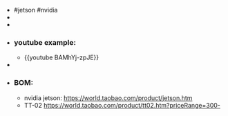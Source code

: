 - #jetson #nvidia
-
-
- ### youtube example:
	- {{youtube BAMhYj-zpJE}}
-
- ### BOM:
	- nvidia jetson: https://world.taobao.com/product/jetson.htm
	- TT-02 https://world.taobao.com/product/tt02.htm?priceRange=300-